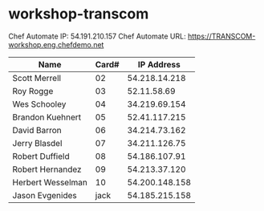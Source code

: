 # workshop-transcom

Chef Automate IP:  54.191.210.157
Chef Automate URL:  https://TRANSCOM-workshop.eng.chefdemo.net

| Name             | Card# | IP Address     | 
| ---------------- | ----- | -------------- | 
| Scott Merrell    | 02    | 54.218.14.218  |
| Roy Rogge        | 03    | 52.11.58.69    |
| Wes Schooley     | 04    | 34.219.69.154  | 
| Brandon Kuehnert | 05    | 52.41.117.215  |
| David Barron     | 06    | 34.214.73.162  | 
| Jerry Blasdel    | 07    | 34.211.126.75  | 
| Robert Duffield  | 08    | 54.186.107.91  | 
| Robert Hernandez | 09    | 54.213.37.120  |
| Herbert Wesselman| 10    | 54.200.148.158 |
| Jason Evgenides  | jack  | 54.185.215.158 | 
